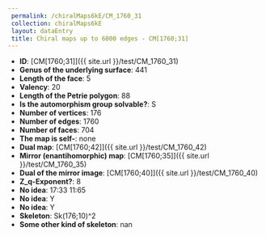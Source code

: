 ```yaml
--- 
 permalink: /chiralMaps6kE/CM_1760_31 
 collection: chiralMaps6kE
 layout: dataEntry
 title: Chiral maps up to 6000 edges - CM[1760;31]
---
```


- **ID**: [CM[1760;31]]({{ site.url }}/test/CM_1760_31)
- **Genus of the underlying surface**: 441
- **Length of the face**: 5
- **Valency**: 20
- **Length of the Petrie polygon**: 88
- **Is the automorphism group solvable?**: S
- **Number of vertices**: 176
- **Number of edges**: 1760
- **Number of faces**: 704
- **The map is self-**: none
- **Dual map**: [CM[1760;42]]({{ site.url }}/test/CM_1760_42)
- **Mirror (enantihomorphic) map**: [CM[1760;35]]({{ site.url }}/test/CM_1760_35)
- **Dual of the mirror image**: [CM[1760;40]]({{ site.url }}/test/CM_1760_40)
- **Z_q-Exponent?**: 8
- **No idea**:  17:33 11:65
- **No idea**: Y
- **No idea**: Y
- **Skeleton**: Sk(176;10)^2
- **Some other kind of skeleton**: nan
